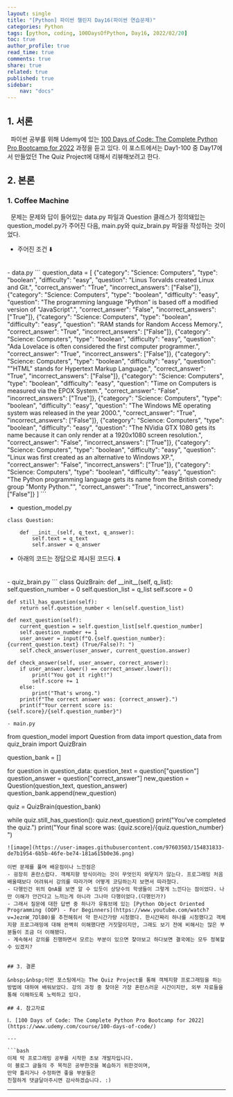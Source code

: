 ```yaml
---
layout: single
title: "[Python] 파이썬 챌린지 Day16(파이썬 연습문제)"
categories: Python
tags: [python, coding, 100DaysOfPython, Day16, 2022/02/20]
toc: true
author_profile: true
read_time: true
comments: true
share: true
related: true
published: true
sidebar: 
    nav: "docs"
---
```


## 1. 서론

&nbsp;&nbsp;파이썬 공부를 위해 Udemy에 있는 [100 Days of Code: The Complete Python Pro Bootcamp for 2022](https://www.udemy.com/course/100-days-of-code/) 과정을 듣고 있다. 이 포스트에서는 Day1-100 중 Day17에서 만들었던 The Quiz Project에 대해서 리뷰해보려고 한다.

## 2. 본론

### 1. Coffee Machine

&nbsp;&nbsp;문제는 문제와 답이 들어있는 data.py 파일과 Question 클래스가 정의돼있는 question_model.py가 주어진 다음, main.py와 quiz_brain.py 파일을 작성하는 것이었다.


- 주어진 조건 ⬇️
<br>
- data.py
```
question_data = [
    {"category": "Science: Computers", "type": "boolean", "difficulty": "easy", "question": "Linus Torvalds created Linux and Git.", "correct_answer": "True", "incorrect_answers": ["False"]}, 
    {"category": "Science: Computers", "type": "boolean", "difficulty": "easy", "question": "The programming language &quot;Python&quot; is based off a modified version of &quot;JavaScript&quot;.", "correct_answer": "False", "incorrect_answers": ["True"]}, 
    {"category": "Science: Computers", "type": "boolean", "difficulty": "easy", "question": "RAM stands for Random Access Memory.", "correct_answer": "True", "incorrect_answers": ["False"]}, 
    {"category": "Science: Computers", "type": "boolean", "difficulty": "easy", "question": "Ada Lovelace is often considered the first computer programmer.", "correct_answer": "True", "incorrect_answers": ["False"]}, 
    {"category": "Science: Computers", "type": "boolean", "difficulty": "easy", "question": "&quot;HTML&quot; stands for Hypertext Markup Language.", "correct_answer": "True", "incorrect_answers": ["False"]}, 
    {"category": "Science: Computers", "type": "boolean", "difficulty": "easy", "question": "Time on Computers is measured via the EPOX System.", "correct_answer": "False", "incorrect_answers": ["True"]}, 
    {"category": "Science: Computers", "type": "boolean", "difficulty": "easy", "question": "The Windows ME operating system was released in the year 2000.", "correct_answer": "True", "incorrect_answers": ["False"]}, 
    {"category": "Science: Computers", "type": "boolean", "difficulty": "easy", "question": "The NVidia GTX 1080 gets its name because it can only render at a 1920x1080 screen resolution.", "correct_answer": "False", "incorrect_answers": ["True"]}, 
    {"category": "Science: Computers", "type": "boolean", "difficulty": "easy", "question": "Linux was first created as an alternative to Windows XP.", "correct_answer": "False", "incorrect_answers": ["True"]}, 
    {"category": "Science: Computers", "type": "boolean", "difficulty": "easy", "question": "The Python programming language gets its name from the British comedy group &quot;Monty Python.&quot;", "correct_answer": "True", "incorrect_answers": ["False"]}
    ]
```

- question_model.py
```
class Question:
    
    def __init__(self, q_text, q_answer):
        self.text = q_text
        self.answer = q_answer
```

- 아래의 코드는 정답으로 제시된 코드다. ⬇️
<br>
- quiz_brain.py
```
class QuizBrain:
    def __init__(self, q_list):
        self.question_number = 0
        self.question_list = q_list
        self.score = 0
        
    def still_has_question(self):
        return self.question_number < len(self.question_list)
        
    def next_question(self):
        current_question = self.question_list[self.question_number]
        self.question_number += 1
        user_answer = input(f"Q.{self.question_number}: {current_question.text} (True/False)?: ")
        self.check_answer(user_answer, current_question.answer)
        
    def check_answer(self, user_answer, correct_answer):
        if user_answer.lower() == correct_answer.lower():
            print("You got it right!")
            self.score += 1
        else:
            print("That's wrong.")
        print(f"The correct answer was: {correct_answer}.")
        print(f"Your cerrent score is: {self.score}/{self.question_number}")
```
- main.py
```
from question_model import Question
from data import question_data
from quiz_brain import QuizBrain

question_bank = []

for question in question_data:
    question_text = question["question"]
    question_answer = question["correct_answer"]
    new_question = Question(question_text, question_answer)
    question_bank.append(new_question)
    
quiz = QuizBrain(question_bank)

while quiz.still_has_question():
    quiz.next_question()
print("You've completed the quiz.")
print("Your final score was: {quiz.score}/{quiz.question_number} ")
```
![image](https://user-images.githubusercontent.com/97603503/154831833-de7b1954-6b5b-46fe-be74-181a615b0e36.png)

이번 문제를 풀며 배운점이나 느낀점은
- 굉장히 혼란스럽다. 객체지향 방식이라는 것이 무엇인지 와닿지가 않는다. 프로그래밍 처음 배울때보다 어려워서 강의를 따라가며 어떻게 코딩하는지 보면서 따라쳤다.
- 다행인건 위의 QnA를 보면 알 수 있듯이 상당수의 학생들이 그렇게 느낀다는 점이었다. 나만 이해가 안간다고 느끼는게 아니라 그나마 다행이었다.(다행인가?)
- 그래서 질문에 대한 답변 중 하나가 유튜브에 있는 [Python Object Oriented Programming (OOP) - For Beginners](https://www.youtube.com/watch?v=JeznW_7DlB0)를 추천해줘서 약 한시간가량 시청했다. 한시간짜리 하나를 시청했다고 객체지향 프로그래밍에 대해 완벽히 이해했다면 거짓말이지만, 그래도 보기 전에 비해서는 많은 부분들이 조금 더 이해됐다.
- 계속해서 강의를 진행하면서 모르는 부분이 있으면 찾아보고 하다보면 결국에는 모두 정복할 수 있겠지?


## 3. 결론

&nbsp;&nbsp;이번 포스팅에서는 The Quiz Project를 통해 객체지향 프로그래밍을 하는 방법에 대하여 배워보았다. 강의 과정 중 찾아온 가장 혼란스러운 시간이지만, 외부 자료들을 통해 이해하도록 노력하고 있다.

## 4. 참고자료

Ⅰ. [100 Days of Code: The Complete Python Pro Bootcamp for 2022](https://www.udemy.com/course/100-days-of-code/)

---

```bash
이제 막 프로그래밍 공부를 시작한 초보 개발자입니다.
이 블로그 글들의 주 목적은 공부한것을 복습하기 위한것이며, 
만약 틀리거나 수정하면 좋을 부분들은
친절하게 댓글달아주시면 감사하겠습니다. :)
```

---